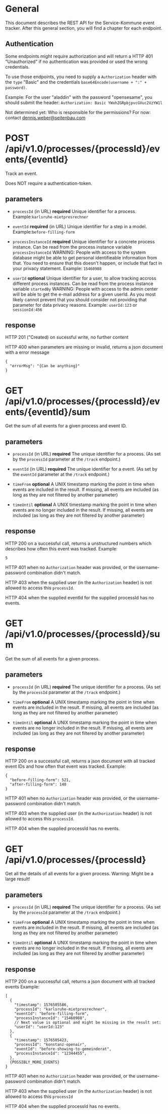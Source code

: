 # General

This document describes the REST API for the Service-Kommune event tracker. After this general section, you will find a chapter for each endpoint.

## Authentication

Some endpoints might require authorization and will return a HTTP 401 "Unauthorized" if no authentication was provided or used the wrong credentials.

To use those endpoints, you need to supply a `Authorization` header with the `type` "Basic" and the credentials `base64Encode(username + ":" + password)`.

Example: For the user "aladdin" with the password "opensesame", you should submit the header: `Authorization: Basic YWxhZGRpbjpvcGVuc2VzYW1l`

Not determined yet: Who is responsible for the permissions? For now: contact dennis.weber@seitenbau.com

# POST /api/v1.0/processes/{processId}/events/{eventId}

Track an event.

Does NOT require a authentication-token.

## parameters
* `processId` (in URL)
  **required**
  Unique identifier for a process.
  Example:`karlsruhe-mietpresrechner`

* `eventId`
  **required** (in URL)
  Unique identifier for a step in a model.
  Example:`before-filling-form`

* `processInstanceId`
  **required**
  Unique identifier for a concrete process instance.
    Can be read from the process instance variable `processInstanceId`
    WARNING: People with access to the system database might be able to get
    personal identifieable information from that. You need to ensure that
    this doesn't happen, or include that fact in your privacy statement.
  Example: `15460988`

*  `userId`
  **optional**
  Unique identifier for a user, to allow tracking accross different process instances.
    Can be read from the process instance variable `startedBy`
    WARNING: People with access to the admin center will be able to get
    the e-mail address for a given userId. As you most likely cannot prevent that you should consider not providing that parameter for data privacy reasons.
  Example: `userId:123` or `sessionId:456`

## response

HTTP 201 ("Created) on sucessful write, no further content

HTTP 400 when parameters are missing or invalid, returns a json document with a error message
```
{
  "errorMsg": "{Can be anything}"
}
```

# GET /api/v1.0/processes/{processId}/events/{eventId}/sum

Get the sum of all events for a given process and event ID.

## parameters

* `processId` (in URL)
  **required**
  The unique identifier for a process. (As set by the `processId` parameter at the `/track` endpoint.)

* `eventId` (in URL)
  **required**
  The unique identifier for a event. (As set by the `eventId` parameter at the `/track` endpoint.)

* `timeFrom`
  **optional**
  A UNIX timestamp marking the point in time when events are included in the result.
  If missing, all events are included (as long as they are not filtered by another parameter)

* `timeUntil`
  **optional**
  A UNIX timestamp marking the point in time when events are no longer included in the result.
  If missing, all events are included (as long as they are not filtered by another parameter)

## response

HTTP 200 on a successful call, returns a unstructured numbers which describes how often this event was tracked.
Example:
```
5
```

HTTP 401 when no `Authorization` header was provided, or the username-password combination didn't match.

HTTP 403 when the supplied user (in the `Authorization` header) is not allowed to access this `processId`.

HTTP 404 when the supplied eventId for the supplied processId has no events.

# GET /api/v1.0/processes/{processId}/sum

Get the sum of all events for a given process.

## parameters
* `processId` (in URL)
  **required**
  The unique identifier for a process. (As set by the `processId` parameter at the `/track` endpoint.)

* `timeFrom`
  **optional**
  A UNIX timestamp marking the point in time when events are included in the result.
  If missing, all events are included (as long as they are not filtered by another parameter)

* `timeUntil`
  **optional**
  A UNIX timestamp marking the point in time when events are no longer included in the result.
  If missing, all events are included (as long as they are not filtered by another parameter)

## response

HTTP 200 on a successful call, returns a json document with all tracked event IDs and how often that event was tracked. Example:
```
{
  "before-filling-form": 521,
  "after-filling-form": 140
}
```

HTTP 401 when no `Authorization` header was provided, or the username-password combination didn't match.

HTTP 403 when the supplied user (in the `Authorization` header) is not allowed to access this `processId`.

HTTP 404 when the supplied processId has no events.

# GET /api/v1.0/processes/{processId}

Get all the details of all events for a given process. Warning: Might be a large result!

## parameters
* `processId` (in URL)
  **required**
  The unique identifier for a process. (As set by the `processId` parameter at the `/track` endpoint.)

* `timeFrom`
  **optional**
  A UNIX timestamp marking the point in time when events are included in the result.
  If missing, all events are included (as long as they are not filtered by another parameter)

* `timeUntil`
  **optional**
  A UNIX timestamp marking the point in time when events are no longer included in the result.
  If missing, all events are included (as long as they are not filtered by another parameter)

## response

HTTP 200 on a successful call, returns a json document with all tracked events Example:
```
[
  {
    "timestamp": 1576505586,
    "processId": "karlsruhe-mietpresrechner",
    "eventId": "before-filling-form",
    "processInstanceId": "15460988",
    // Next value is optional and might be missing in the result set:
    "userId": "userId:123"
  },
  {
    "timestamp": 1576505423,
    "processId": "konstanz-openair",
    "eventId": "before-showing-to-gemeinderat",
    "processInstanceId": "12344455",
  },
  {POSSIBLY_MORE_EVENTS}
}
```

HTTP 401 when no `Authorization` header was provided, or the username-password combination didn't match.

HTTP 403 when the supplied user (in the `Authorization` header) is not allowed to access this `processId`

HTTP 404 when the supplied processId has no events.
